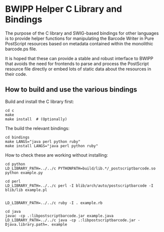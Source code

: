 BWIPP Helper C Library and Bindings
===================================

The purpose of the C library and SWIG-based bindings for other languages is to
provide helper functions for manipulating the Barcode Writer in Pure PostScript
resources based on metadata contained within the monolithic barcode.ps file.

It is hoped that these can provide a stable and robust interface to BWIPP that
avoids the need for frontends to parse and process the PostScript resource file
directly or embed lots of static data about the resources in their code.


How to build and use the various bindings
-----------------------------------------

Build and install the C library first:

```
cd c
make
make install  # (Optionally)
```

The build the relevant bindings:

```
cd bindings
make LANGS="java perl python ruby"
make install LANGS="java perl python ruby"
```

How to check these are working without installing:

```
cd python
LD_LIBRARY_PATH=../../c PYTHONPATH=build/lib.*/_postscriptbarcode.so python example.py
```

```
cd perl
LD_LIBRARY_PATH=../../c perl -I blib/arch/auto/postscriptbarcode -I blib/lib example.pl
```

```

LD_LIBRARY_PATH=../../c ruby -I . example.rb
```

```
cd java
javac -cp .:libpostscriptbarcode.jar example.java
LD_LIBRARY_PATH=../../c java -cp .:libpostscriptbarcode.jar -Djava.library.path=. example
```

